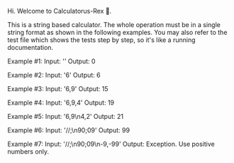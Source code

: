 Hi. Welcome to Calculatorus-Rex 🦖.

This is a string based calculator. The whole operation must be in a single string format as shown in the following examples. You may also refer to the test file which shows the tests step by step, so it's like a running documentation.

Example #1: 
Input: ''
Output: 0

Example #2:
Input: '6'
Output: 6

Example #3:
Input: '6,9'
Output: 15

Example #4:
Input: '6,9,4'
Output: 19

Example #5:
Input: '6,9\n4,2'
Output: 21

Example #6:
Input: '//;\n90;09'
Output: 99

Example #7:
Input: '//;\n90;09\n-9,-99'
Output: Exception. Use positive numbers only.